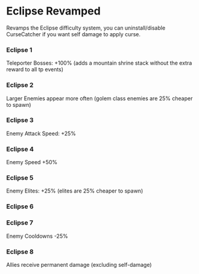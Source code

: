 # Eclipse Revamped

Revamps the Eclipse difficulty system, you can uninstall/disable CurseCatcher if you want self damage to apply curse.

### Eclipse 1

Teleporter Bosses: +100% (adds a mountain shrine stack without the extra reward to all tp events)

### Eclipse 2

Larger Enemies appear more often (golem class enemies are 25% cheaper to spawn)

### Eclipse 3

Enemy Attack Speed: +25%

### Eclipse 4

Enemy Speed +50%

### Eclipse 5

Enemy Elites: +25% (elites are 25% cheaper to spawn)

### Eclipse 6



### Eclipse 7

Enemy Cooldowns -25%

### Eclipse 8

Allies receive permanent damage (excluding self-damage)
